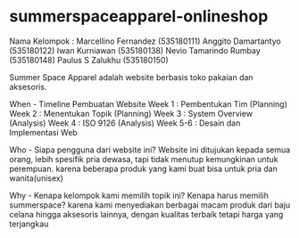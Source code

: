 # summerspaceapparel-onlineshop
  Nama Kelompok :
  Marcellino Fernandez (535180111)
  Anggito Damartantyo (535180122)
  Iwan Kurniawan (535180138)
  Nevio Tamarindo Rumbay (535180148)
  Paulus S Zalukhu (535180150)
  
  Summer Space Apparel adalah website berbasis toko pakaian dan aksesoris.
  
  When - Timeline Pembuatan Website
    Week 1 : Pembentukan Tim (Planning)
    Week 2 : Menentukan Topik (Planning)
    Week 3 : System Overview (Analysis)
    Week 4 : ISO 9126 (Analysis)
    Week 5-6 : Desain dan Implementasi Web
  
  Who - Siapa pengguna dari website ini?
    Website ini ditujukan kepada semua orang, lebih spesifik pria dewasa, tapi tidak menutup kemungkinan untuk perempuan. karena beberapa produk yang kami buat bisa untuk pria dan wanita(unisex)
  
  Why - Kenapa kelompok kami memilih topik ini?
     Kenapa harus memilih summerspace? karena kami menyediakan berbagai macam produk dari baju celana hingga aksesoris lainnya, dengan kualitas terbaik tetapi harga yang      terjangkau

